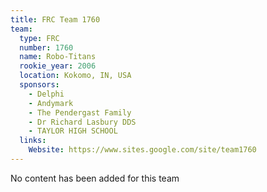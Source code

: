 ```yaml
---
title: FRC Team 1760
team:
  type: FRC
  number: 1760
  name: Robo-Titans
  rookie_year: 2006
  location: Kokomo, IN, USA
  sponsors:
    - Delphi
    - Andymark
    - The Pendergast Family
    - Dr Richard Lasbury DDS
    - TAYLOR HIGH SCHOOL
  links:
    Website: https://www.sites.google.com/site/team1760
---
```

No content has been added for this team